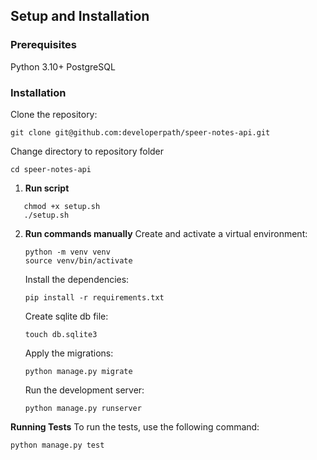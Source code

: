 ## Setup and Installation

### Prerequisites

Python 3.10+
PostgreSQL

### Installation

Clone the repository:
```
git clone git@github.com:developerpath/speer-notes-api.git
```
Change directory to repository folder
```
cd speer-notes-api
```

1. **Run script**
```
   chmod +x setup.sh
   ./setup.sh
```


2. **Run commands manually**
   Create and activate a virtual environment:
   ```
   python -m venv venv
   source venv/bin/activate
   ```

   Install the dependencies:
   ```
   pip install -r requirements.txt
   ```

   Create sqlite db file:
   ```
   touch db.sqlite3
   ```

   Apply the migrations:
   ```
   python manage.py migrate
   ```

   Run the development server:
   ```
   python manage.py runserver
   ```

**Running Tests**
To run the tests, use the following command:
```
python manage.py test
```
